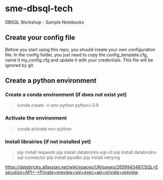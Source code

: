 # sme-dbsql-tech
DBSQL Workshop - Sample Notebooks

## Create your config file
Before you start using this repo, you should create your own configuration file. In the config folder, you just need to copy the config_template.cfg, name it my_config.cfg and update it with your credentials. This file will be ignored by git.

## Create a python environment
### Create a conda environment (if does not exist yet)
> conda create -n env-python python=3.9 
### Activate the environment
> conda activate env-python
### Install librairies (if not installed yet)
> pip install requests
> pip install databricks-sql-cli
> pip install databricks-sql-connector
> pip install pyodbc
> pip install retrying

https://databricks.atlassian.net/wiki/spaces/UN/pages/2659943487/SQL+Execution+API+-+Private+preview+sql+exec+api+private+preview